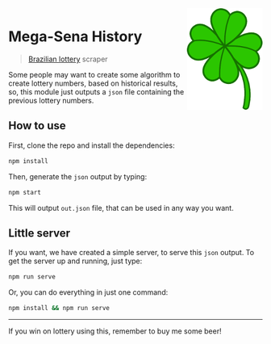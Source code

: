 <img align="right" src="img.png">

# Mega-Sena History

> [Brazilian lottery](http://www.loterias.caixa.gov.br/wps/portal/loterias/landing/megasena) scraper

Some people may want to create some algorithm to create lottery numbers, based
on historical results, so, this module just outputs a `json` file containing
the previous lottery numbers.

## How to use

First, clone the repo and install the dependencies:

```bash
npm install
```

Then, generate the `json` output by typing:

```bash
npm start
```

This will output `out.json` file, that can be used in any way you want.

## Little server

If you want, we have created a simple server, to serve this `json` output.
To get the server up and running, just type:

```bash
npm run serve
```

Or, you can do everything in just one command:

```bash
npm install && npm run serve
```

---
If you win on lottery using this, remember to buy me some beer!
